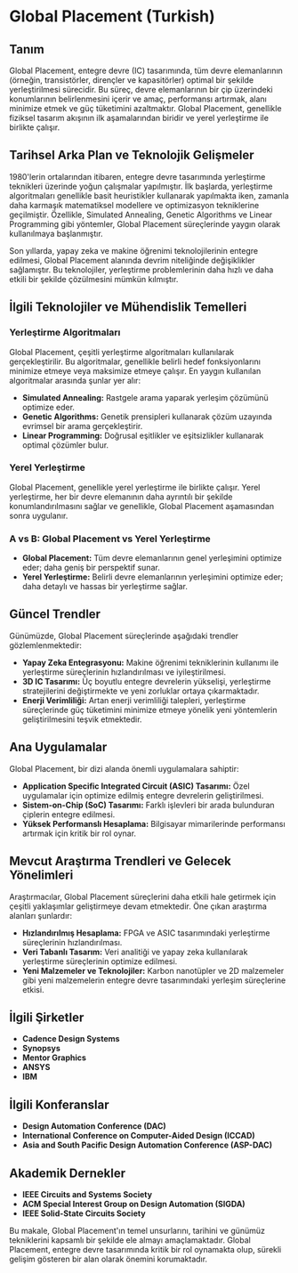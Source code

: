 # Global Placement (Turkish)

## Tanım

Global Placement, entegre devre (IC) tasarımında, tüm devre elemanlarının (örneğin, transistörler, dirençler ve kapasitörler) optimal bir şekilde yerleştirilmesi sürecidir. Bu süreç, devre elemanlarının bir çip üzerindeki konumlarının belirlenmesini içerir ve amaç, performansı artırmak, alanı minimize etmek ve güç tüketimini azaltmaktır. Global Placement, genellikle fiziksel tasarım akışının ilk aşamalarından biridir ve yerel yerleştirme ile birlikte çalışır.

## Tarihsel Arka Plan ve Teknolojik Gelişmeler

1980'lerin ortalarından itibaren, entegre devre tasarımında yerleştirme teknikleri üzerinde yoğun çalışmalar yapılmıştır. İlk başlarda, yerleştirme algoritmaları genellikle basit heuristikler kullanarak yapılmakta iken, zamanla daha karmaşık matematiksel modellere ve optimizasyon tekniklerine geçilmiştir. Özellikle, Simulated Annealing, Genetic Algorithms ve Linear Programming gibi yöntemler, Global Placement süreçlerinde yaygın olarak kullanılmaya başlanmıştır.

Son yıllarda, yapay zeka ve makine öğrenimi teknolojilerinin entegre edilmesi, Global Placement alanında devrim niteliğinde değişiklikler sağlamıştır. Bu teknolojiler, yerleştirme problemlerinin daha hızlı ve daha etkili bir şekilde çözülmesini mümkün kılmıştır.

## İlgili Teknolojiler ve Mühendislik Temelleri

### Yerleştirme Algoritmaları

Global Placement, çeşitli yerleştirme algoritmaları kullanılarak gerçekleştirilir. Bu algoritmalar, genellikle belirli hedef fonksiyonlarını minimize etmeye veya maksimize etmeye çalışır. En yaygın kullanılan algoritmalar arasında şunlar yer alır:

- **Simulated Annealing:** Rastgele arama yaparak yerleşim çözümünü optimize eder.
- **Genetic Algorithms:** Genetik prensipleri kullanarak çözüm uzayında evrimsel bir arama gerçekleştirir.
- **Linear Programming:** Doğrusal eşitlikler ve eşitsizlikler kullanarak optimal çözümler bulur.

### Yerel Yerleştirme

Global Placement, genellikle yerel yerleştirme ile birlikte çalışır. Yerel yerleştirme, her bir devre elemanının daha ayrıntılı bir şekilde konumlandırılmasını sağlar ve genellikle, Global Placement aşamasından sonra uygulanır. 

### A vs B: Global Placement vs Yerel Yerleştirme

- **Global Placement:** Tüm devre elemanlarının genel yerleşimini optimize eder; daha geniş bir perspektif sunar.
- **Yerel Yerleştirme:** Belirli devre elemanlarının yerleşimini optimize eder; daha detaylı ve hassas bir yerleştirme sağlar.

## Güncel Trendler

Günümüzde, Global Placement süreçlerinde aşağıdaki trendler gözlemlenmektedir:

- **Yapay Zeka Entegrasyonu:** Makine öğrenimi tekniklerinin kullanımı ile yerleştirme süreçlerinin hızlandırılması ve iyileştirilmesi.
- **3D IC Tasarımı:** Üç boyutlu entegre devrelerin yükselişi, yerleştirme stratejilerini değiştirmekte ve yeni zorluklar ortaya çıkarmaktadır.
- **Enerji Verimliliği:** Artan enerji verimliliği talepleri, yerleştirme süreçlerinde güç tüketimini minimize etmeye yönelik yeni yöntemlerin geliştirilmesini teşvik etmektedir.

## Ana Uygulamalar

Global Placement, bir dizi alanda önemli uygulamalara sahiptir:

- **Application Specific Integrated Circuit (ASIC) Tasarımı:** Özel uygulamalar için optimize edilmiş entegre devrelerin geliştirilmesi.
- **Sistem-on-Chip (SoC) Tasarımı:** Farklı işlevleri bir arada bulunduran çiplerin entegre edilmesi.
- **Yüksek Performanslı Hesaplama:** Bilgisayar mimarilerinde performansı artırmak için kritik bir rol oynar.

## Mevcut Araştırma Trendleri ve Gelecek Yönelimleri

Araştırmacılar, Global Placement süreçlerini daha etkili hale getirmek için çeşitli yaklaşımlar geliştirmeye devam etmektedir. Öne çıkan araştırma alanları şunlardır:

- **Hızlandırılmış Hesaplama:** FPGA ve ASIC tasarımındaki yerleştirme süreçlerinin hızlandırılması.
- **Veri Tabanlı Tasarım:** Veri analitiği ve yapay zeka kullanılarak yerleştirme süreçlerinin optimize edilmesi.
- **Yeni Malzemeler ve Teknolojiler:** Karbon nanotüpler ve 2D malzemeler gibi yeni malzemelerin entegre devre tasarımındaki yerleşim süreçlerine etkisi.

## İlgili Şirketler

- **Cadence Design Systems**
- **Synopsys**
- **Mentor Graphics**
- **ANSYS**
- **IBM**

## İlgili Konferanslar

- **Design Automation Conference (DAC)**
- **International Conference on Computer-Aided Design (ICCAD)**
- **Asia and South Pacific Design Automation Conference (ASP-DAC)**

## Akademik Dernekler

- **IEEE Circuits and Systems Society**
- **ACM Special Interest Group on Design Automation (SIGDA)**
- **IEEE Solid-State Circuits Society**

Bu makale, Global Placement'ın temel unsurlarını, tarihini ve günümüz tekniklerini kapsamlı bir şekilde ele almayı amaçlamaktadır. Global Placement, entegre devre tasarımında kritik bir rol oynamakta olup, sürekli gelişim gösteren bir alan olarak önemini korumaktadır.